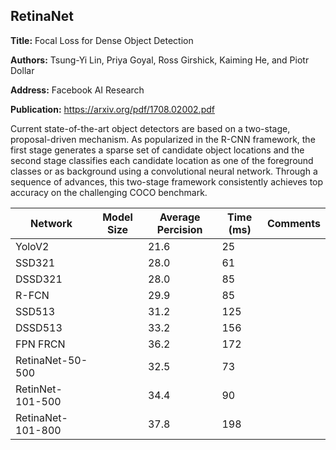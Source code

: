 ## RetinaNet

**Title:** Focal Loss for Dense Object Detection

**Authors:** Tsung-Yi Lin, Priya Goyal, Ross Girshick, Kaiming He, and Piotr Dollar

**Address:** Facebook AI Research

**Publication:** https://arxiv.org/pdf/1708.02002.pdf


Current state-of-the-art object detectors are based on a two-stage, proposal-driven mechanism. As popularized
in the R-CNN framework, the first stage generates a sparse set of candidate object locations and the second stage
classifies each candidate location as one of the foreground classes or as background using a convolutional neural network.
Through a sequence of advances, this two-stage framework consistently achieves top accuracy on the challenging COCO benchmark.


| Network | Model Size | Average Percision | Time (ms) | Comments |
| --------|------------|-------------------|------|--|
| YoloV2 | | 21.6 | 25 | |
| SSD321 | | 28.0 | 61 | |
| DSSD321 | | 28.0 | 85 | |
| R-FCN | | 29.9 | 85 | |
| SSD513 | | 31.2 | 125 | |
| DSSD513 | |33.2 | 156 | |
| FPN FRCN | |36.2 | 172 | |
|RetinaNet-50-500 | | 32.5 | 73 | |
|RetinNet-101-500 | | 34.4 | 90 | |
|RetinaNet-101-800 | | 37.8 | 198 | |
